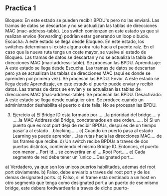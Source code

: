 Practica 1
----------
Bloqueo: En este estado se pueden recibir BPDU's pero no las enviará. Las tramas de datos se descartan y no se actualizan las tablas de direcciones MAC (mac-address-table). Los switch comienzan en este estado ya que si realizan envíos (forwarding) podrían estar generando un loop o bucle.
Escucha: A este estado se llega desde Bloqueo. En este estado, los switches determinan si existe alguna otra ruta hacia el puente raíz. En el caso que la nueva ruta tenga un coste mayor, se vuelve al estado de Bloqueo. Las tramas de datos se descartan y no se actualiza la tabla de direcciones MAC (mac-address-table). Se procesan las BPDU.
Aprendizaje: A este estado se llega desde Escucha. Las tramas de datos se descartan pero ya se actualizan las tablas de direcciones MAC (aquí es donde se aprenden por primera vez). Se procesan las BPDU.
Envío: A este estado se llega desde Aprendizaje, en este estado el puerto puede enviar y recibir datos. Las tramas de datos se envían y se actualizan las tablas de direcciones MAC (mac-address-table). Se procesan las BPDU.
Desactivado: A este estado se llega desde cualquier otro. Se produce cuando un administrador deshabilita el puerto o éste falla. No se procesan las BPDU.

3. Ejercicio
a) El Bridge ID esta formado por ......la prioridad del bridge.... y .....la MAC Address del Bridge, concatenados en ese orden.......
b) Si un puerto que es root port deja de recibir BPDUs, despu´es de un tiempo pasar´a al
estado ...blocking......
c) Cuando un puerto pasa al estado Learning ya puede aprender ....las rutas hacia las direcciones MAC.... de 
los frames que recibe.
d) Un switch recibe BPDUs a traves de dos puertos distintos, contieniendo el mismo Bridge
ID. Entonces, el puerto con menor ...Port Id... se convertira en el ....Root Port.....
e) Cada segmento de red debe tener un ´unico ...Designated port....



a) Verdadero, ya que son los unicos puertos habilitados, ademas del root port obviamente.
b) Falso, debe enviarlo a traves del root port y de los demas designated ports.
c) Falso, si el frame esta destinado a un host en otro segmento que tenga como designated port a un puerto de ese mismo bridge, este debera fordwardearla a traves de dicho puerto-

